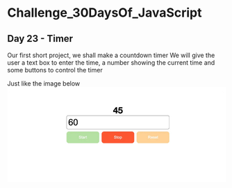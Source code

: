 # Challenge_30DaysOf_JavaScript

## Day 23 - Timer

Our first short project, we shall make a countdown timer
We will give the user a text box to enter the time, a number showing the current time and some buttons to control the timer

Just like the image below
![IMG](day23-Timer.png)
